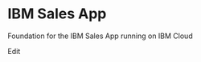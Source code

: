 IBM Sales App
==========================================================================

Foundation for the IBM Sales App running on IBM Cloud

Edit
